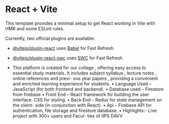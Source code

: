 # React + Vite

This template provides a minimal setup to get React working in Vite with HMR and some ESLint rules.

Currently, two official plugins are available:

- [@vitejs/plugin-react](https://github.com/vitejs/vite-plugin-react/blob/main/packages/plugin-react/README.md) uses [Babel](https://babeljs.io/) for Fast Refresh
- [@vitejs/plugin-react-swc](https://github.com/vitejs/vite-plugin-react-swc) uses [SWC](https://swc.rs/) for Fast Refresh

- This platform is created for our college , offering easy
access to essential study materials. It includes subject
syllabus , lecture notes , online references and previ-
ous year papers , providing a convenient and enriched
learning experience for students.
• Language Used –JavaScript (for both frontend and
backend).
• Database used – Firestore from firebase
• Front End – React framework for building the user
interface. CSS for styling.
• Back End – Redux for state management on the client-
side (in conjunction with React).
• Api – Firebase API for authentication, file storage and
firestore database.
• Highlights:- Live project with 300+ users and Facul-
ties of IIPS DAVV



